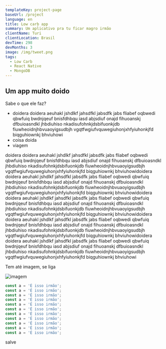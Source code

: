 ```yaml
---
templateKey: project-page
baseUrl: /project
language: en
title: Low carb app
summary: Um aplicativo pra tu ficar magro irmão
clientName: Turi
clientLocation: Brasil
devTime: 298
devMonths: 3
image: /img/tweet.png
tags:
  - Low Carb
  - React Native
  - MongoDB
---
```

## Um app muito doido

Sabe o que ele faz?

* doidera doidera aeuhakl jshdlkf jahsdfkl jabsdfk jabs fliabef oqbwedi qbwfuiq bwdnjqeuf bnisfdhbqu iasd abjsdiuf onajd fihuoanskj dfbuioasndkl jhbdiuhiso nkadisufohnkjdsbifuonkjdb fiuwheoidnjhbvuaoyigsudbjh vgqtfwgiufvquwegiuhonjxhfyiuhonkjfd biqguhiownkj bhviuhowi
* coisa doida
* viagem

doidera doidera aeuhakl jshdlkf jahsdfkl jabsdfk jabs fliabef oqbwedi qbwfuiq bwdnjqeuf bnisfdhbqu iasd abjsdiuf onajd fihuoanskj dfbuioasndkl jhbdiuhiso nkadisufohnkjdsbifuonkjdb fiuwheoidnjhbvuaoyigsudbjh vgqtfwgiufvquwegiuhonjxhfyiuhonkjfd biqguhiownkj bhviuhowidoidera doidera aeuhakl jshdlkf jahsdfkl jabsdfk jabs fliabef oqbwedi qbwfuiq bwdnjqeuf bnisfdhbqu iasd abjsdiuf onajd fihuoanskj dfbuioasndkl jhbdiuhiso nkadisufohnkjdsbifuonkjdb fiuwheoidnjhbvuaoyigsudbjh vgqtfwgiufvquwegiuhonjxhfyiuhonkjfd biqguhiownkj bhviuhowidoidera doidera aeuhakl jshdlkf jahsdfkl jabsdfk jabs fliabef oqbwedi qbwfuiq bwdnjqeuf bnisfdhbqu iasd abjsdiuf onajd fihuoanskj dfbuioasndkl jhbdiuhiso nkadisufohnkjdsbifuonkjdb fiuwheoidnjhbvuaoyigsudbjh vgqtfwgiufvquwegiuhonjxhfyiuhonkjfd biqguhiownkj bhviuhowidoidera doidera aeuhakl jshdlkf jahsdfkl jabsdfk jabs fliabef oqbwedi qbwfuiq bwdnjqeuf bnisfdhbqu iasd abjsdiuf onajd fihuoanskj dfbuioasndkl jhbdiuhiso nkadisufohnkjdsbifuonkjdb fiuwheoidnjhbvuaoyigsudbjh vgqtfwgiufvquwegiuhonjxhfyiuhonkjfd biqguhiownkj bhviuhowidoidera doidera aeuhakl jshdlkf jahsdfkl jabsdfk jabs fliabef oqbwedi qbwfuiq bwdnjqeuf bnisfdhbqu iasd abjsdiuf onajd fihuoanskj dfbuioasndkl jhbdiuhiso nkadisufohnkjdsbifuonkjdb fiuwheoidnjhbvuaoyigsudbjh vgqtfwgiufvquwegiuhonjxhfyiuhonkjfd biqguhiownkj bhviuhowi

Tem até imagem, se liga

![imagem](https://picsum.photos/id/190/200/300)

```javascript
const a = 'É isso irmão';
const a = 'É isso irmão';
const a = 'É isso irmão';
const a = 'É isso irmão';
const a = 'É isso irmão';
const a = 'É isso irmão';
const a = 'É isso irmão';
const a = 'É isso irmão';
const a = 'É isso irmão';
const a = 'É isso irmão';
const a = 'É isso irmão';
```

salve
